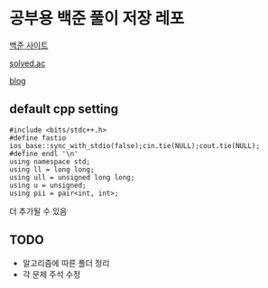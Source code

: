# 공부용 백준 풀이 저장 레포

[백준 사이트](https://www.acmicpc.net/)

[solved.ac](https://solved.ac/profile/akame312)

[blog](https://usani.tistory.com/)

## default cpp setting
```
#include <bits/stdc++.h>
#define fastio ios_base::sync_with_stdio(false);cin.tie(NULL);cout.tie(NULL);
#define endl '\n'
using namespace std;
using ll = long long;
using ull = unsigned long long;
using u = unsigned;
using pii = pair<int, int>;
```

더 추가될 수 있음


## TODO
* 알고리즘에 따른 폴더 정리
* 각 문제 주석 수정